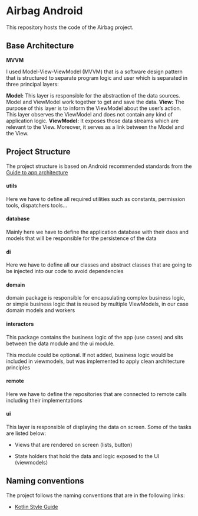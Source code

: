 
# Airbag Android

This repository hosts the code of the Airbag project.

## Base Architecture

**MVVM**

I used Model-View-ViewModel (MVVM) that is a software design pattern that is structured to separate program logic and user which is separated in three principal layers:

**Model:** This layer is responsible for the abstraction of the data sources. Model and ViewModel work together to get and save the data.
**View:** The purpose of this layer is to inform the ViewModel about the user’s action. This layer observes the ViewModel and does not contain any kind of application logic.
**ViewModel:** It exposes those data streams which are relevant to the View. Moreover, it serves as a link between the Model and the View.
  

## Project Structure
  
The project structure is based on Android recommended standards from the [Guide to app architecture](https://developer.android.com/topic/architecture)

#### **utils**

Here we have to define all required utilities such as constants, permission tools, dispatchers tools... 

#### **database**

Mainly here we have to define the application database with their daos and models that will be responsible for the persistence of the data

#### **di**

Here we have to define all our classes and abstract classes that are going to be injected into our code to avoid dependencies

#### **domain**

domain package is responsible for encapsulating complex business logic, or simple business logic that is reused by multiple ViewModels, in our case domain models and workers

#### **interactors**

This package contains the business logic of the app (use cases) and sits between the data module and the ui module.

This module could be optional. If not added, business logic would be included in viewmodels, but was implemented to apply clean architecture principles

#### **remote**

Here we have to define the repositories that are connected to remote calls including their implementations

#### **ui**

This layer is responsible of displaying the data on screen.
Some of the tasks are listed below:

- Views that are rendered on screen (lists, button)

- State holders that hold the data and logic exposed to the UI (viewmodels)


  

## Naming conventions


The project follows the naming conventions that are in the following links:


- [Kotlin Style Guide](https://developer.android.com/kotlin/style-guide)
